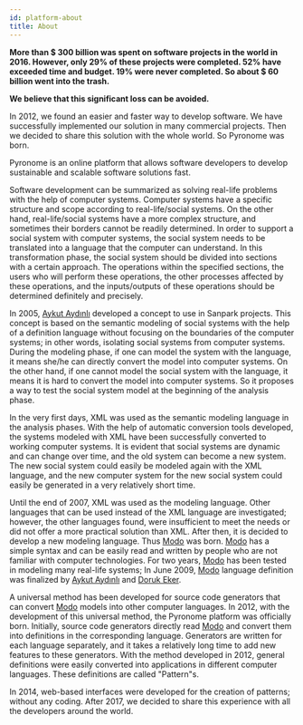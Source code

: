 ```yaml
---
id: platform-about
title: About
---
```


<a id="aHeaderMenuAnchor" data-header-menu="Docs"></a>

**More than $ 300 billion was spent on software projects in the world in 2016. However, only 29% of these projects were completed. 52% have exceeded time and budget. 19% were never completed. So about $ 60 billion went into the trash.**

**We believe that this significant loss can be avoided.**

In 2012, we found an easier and faster way to develop software. We have successfully implemented our solution in many commercial projects. Then we decided to share this solution with the whole world. So Pyronome was born.

Pyronome is an online platform that allows software developers to develop sustainable and scalable software solutions fast.

Software development can be summarized as solving real-life problems with the help of computer systems. Computer systems have a specific structure and scope according to real-life/social systems. On the other hand, real-life/social systems have a more complex structure, and sometimes their borders cannot be readily determined. In order to support a social system with computer systems, the social system needs to be translated into a language that the computer can understand. In this transformation phase, the social system should be divided into sections with a certain approach. The operations within the specified sections, the users who will perform these operations, the other processes affected by these operations, and the inputs/outputs of these operations should be determined definitely and precisely.

In 2005, [Aykut Aydınlı](https://github.com/aykutaydinli) developed a concept to use in Sanpark projects. This concept is based on the semantic modeling of social systems with the help of a definition language without focusing on the boundaries of the computer systems; in other words, isolating social systems from computer systems. During the modeling phase, if one can model the system with the language, it means she/he can directly convert the model into computer systems. On the other hand, if one cannot model the social system with the language, it means it is hard to convert the model into computer systems. So it proposes a way to test the social system model at the beginning of the analysis phase.

In the very first days, XML was used as the semantic modeling language in the analysis phases. With the help of automatic conversion tools developed, the systems modeled with XML have been successfully converted to working computer systems. It is evident that social systems are dynamic and can change over time, and the old system can become a new system. The new social system could easily be modeled again with the XML language, and the new computer system for the new social system could easily be generated in a very relatively short time.

Until the end of 2007, XML was used as the modeling language. Other languages ​​that can be used instead of the XML language are investigated; however, the other languages found, ​were insufficient to meet the needs or did not offer a more practical solution than XML. After then, it is decided to develop a new modeling language. Thus [Modo](http://modolanguage.org) was born. [Modo](http://modolanguage.org) has a simple syntax and can be easily read and written by people who are not familiar with computer technologies. For two years, [Modo](http://modolanguage.org) has been tested in modeling many real-life systems; In June 2009, [Modo](http://modolanguage.org) language definition was finalized by [Aykut Aydınlı](https://github.com/aykutaydinli) and [Doruk Eker](https://github.com/dorukeker).

A universal method has been developed for source code generators that can convert [Modo](http://modolanguage.org) models into other computer languages. In 2012, with the development of this universal method, the Pyronome platform was officially born. Initially, source code generators directly read [Modo](http://modolanguage.org) and convert them into definitions in the corresponding language. Generators are written for each language separately, and it takes a relatively long time to add new features to these generators. With the method developed in 2012, general definitions were easily converted into applications in different computer languages. These definitions are called "Pattern"s.

In 2014, web-based interfaces were developed for the creation of patterns; without any coding. After 2017, we decided to share this experience with all the developers around the world.